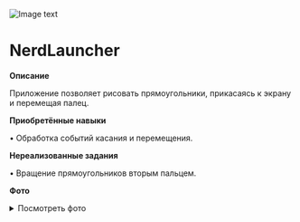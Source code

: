 ﻿![Image text](https://img.shields.io/badge/Entry%20level-beginner-brightgreen)
  
# NerdLauncher
    
    
**Описание**

Приложение позволяет рисовать прямоугольники, прикасаясь к экрану и перемещая палец.
    
    
**Приобретённые навыки**

• Обработка событий касания и перемещения.


**Нереализованные задания**

• Вращение прямоугольников вторым пальцем.


**Фото**

<details>
<summary>Посмотреть фото</summary>
<img src="https://github.com/Sasha-Kybik/Android-Development/blob/main/DragAndDraw/Screenshot_1.jpg" alt="Фото" width="300"/>
<img src="https://github.com/Sasha-Kybik/Android-Development/blob/main/DragAndDraw/Screenshot_2.jpg" alt="Фото" width="300"/>
</details>
